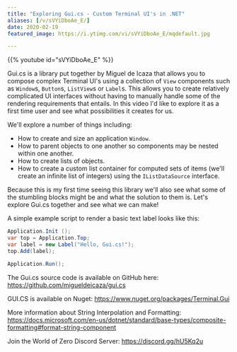 ```yaml
---
title: "Exploring Gui.cs - Custom Terminal UI's in .NET"
aliases: [/v/sVYiDboAe_E/]
date: 2020-02-19
featured_image: https://i.ytimg.com/vi/sVYiDboAe_E/mqdefault.jpg

---
```


{{% youtube id="sVYiDboAe_E" %}}

Gui.cs is a library put together by Miguel de Icaza that allows you to compose complex Terminal UI's using a collection of `View` components such as `Window`s, `Button`s, `ListView`s or `Label`s. This allows you to create relatively complicated UI interfaces without having to manually handle some of the rendering requirements that entails. In this video I'd like to explore it as a first time user and see what possibilities it creates for us.

We'll explore a number of things including:

* How to create and size an application `Window`.
* How to parent objects to one another so components may be nested within one another.
* How to create lists of objects.
* How to create a custom list container for computed sets of items (we'll create an infinite list of integers) using the `IListDataSource` interface.

Because this is my first time seeing this library we'll also see what some of the stumbling blocks might be and what the solution to them is. Let's explore Gui.cs together and see what we can make!

A simple example script to render a basic text label looks like this:

```csharp
Application.Init ();
var top = Application.Top;
var label = new Label("Hello, Gui.cs!");
top.Add(label); 

Application.Run();
```

The Gui.cs source code is available on GitHub here: https://github.com/migueldeicaza/gui.cs

GUI.CS is available on Nuget: https://www.nuget.org/packages/Terminal.Gui

More information about String Interpolation and Formatting: https://docs.microsoft.com/en-us/dotnet/standard/base-types/composite-formatting#format-string-component

Join the World of Zero Discord Server: https://discord.gg/hU5Kq2u